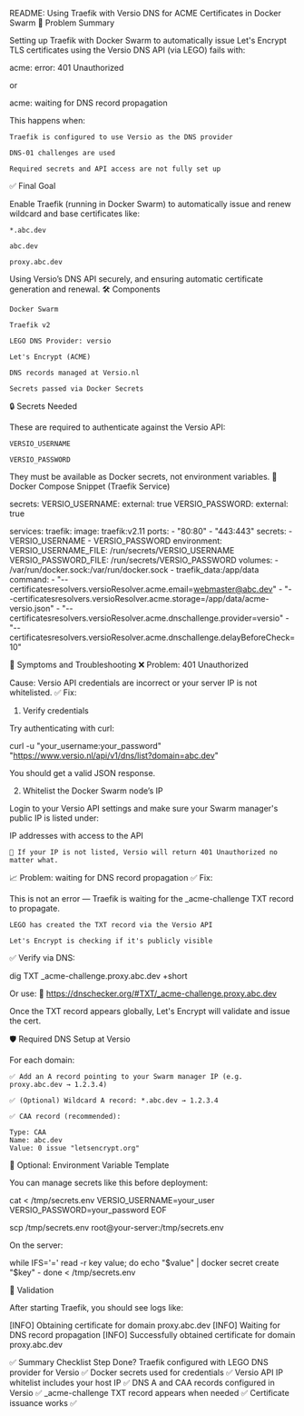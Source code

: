 README: Using Traefik with Versio DNS for ACME Certificates in Docker Swarm
📌 Problem Summary

Setting up Traefik with Docker Swarm to automatically issue Let's Encrypt TLS certificates using the Versio DNS API (via LEGO) fails with:

acme: error: 401 Unauthorized

or

acme: waiting for DNS record propagation

This happens when:

    Traefik is configured to use Versio as the DNS provider

    DNS-01 challenges are used

    Required secrets and API access are not fully set up

✅ Final Goal

Enable Traefik (running in Docker Swarm) to automatically issue and renew wildcard and base certificates like:

    *.abc.dev

    abc.dev

    proxy.abc.dev

Using Versio’s DNS API securely, and ensuring automatic certificate generation and renewal.
🛠️ Components

    Docker Swarm

    Traefik v2

    LEGO DNS Provider: versio

    Let's Encrypt (ACME)

    DNS records managed at Versio.nl

    Secrets passed via Docker Secrets

🔒 Secrets Needed

These are required to authenticate against the Versio API:

    VERSIO_USERNAME

    VERSIO_PASSWORD

They must be available as Docker secrets, not environment variables.
📁 Docker Compose Snippet (Traefik Service)

secrets:
  VERSIO_USERNAME:
    external: true
  VERSIO_PASSWORD:
    external: true

services:
  traefik:
    image: traefik:v2.11
    ports:
      - "80:80"
      - "443:443"
    secrets:
      - VERSIO_USERNAME
      - VERSIO_PASSWORD
    environment:
      VERSIO_USERNAME_FILE: /run/secrets/VERSIO_USERNAME
      VERSIO_PASSWORD_FILE: /run/secrets/VERSIO_PASSWORD
    volumes:
      - /var/run/docker.sock:/var/run/docker.sock
      - traefik_data:/app/data
    command:
      - "--certificatesresolvers.versioResolver.acme.email=webmaster@abc.dev"
      - "--certificatesresolvers.versioResolver.acme.storage=/app/data/acme-versio.json"
      - "--certificatesresolvers.versioResolver.acme.dnschallenge.provider=versio"
      - "--certificatesresolvers.versioResolver.acme.dnschallenge.delayBeforeCheck=10"

🧪 Symptoms and Troubleshooting
❌ Problem: 401 Unauthorized

Cause: Versio API credentials are incorrect or your server IP is not whitelisted.
✅ Fix:
1. Verify credentials

Try authenticating with curl:

curl -u "your_username:your_password" \
  "https://www.versio.nl/api/v1/dns/list?domain=abc.dev"

You should get a valid JSON response.

2. Whitelist the Docker Swarm node’s IP

Login to your Versio API settings and make sure your Swarm manager's public IP is listed under:

IP addresses with access to the API

    🛑 If your IP is not listed, Versio will return 401 Unauthorized no matter what.

📈 Problem: waiting for DNS record propagation
✅ Fix:

This is not an error — Traefik is waiting for the _acme-challenge TXT record to propagate.

    LEGO has created the TXT record via the Versio API

    Let's Encrypt is checking if it's publicly visible

✅ Verify via DNS:

dig TXT _acme-challenge.proxy.abc.dev +short

Or use:
🔗 https://dnschecker.org/#TXT/_acme-challenge.proxy.abc.dev

Once the TXT record appears globally, Let's Encrypt will validate and issue the cert.

🛡️ Required DNS Setup at Versio

For each domain:

    ✅ Add an A record pointing to your Swarm manager IP (e.g. proxy.abc.dev → 1.2.3.4)

    ✅ (Optional) Wildcard A record: *.abc.dev → 1.2.3.4

    ✅ CAA record (recommended):

    Type: CAA
    Name: abc.dev
    Value: 0 issue "letsencrypt.org"

🧼 Optional: Environment Variable Template

You can manage secrets like this before deployment:

cat <<EOF > /tmp/secrets.env
VERSIO_USERNAME=your_user
VERSIO_PASSWORD=your_password
EOF

scp /tmp/secrets.env root@your-server:/tmp/secrets.env

On the server:

while IFS='=' read -r key value; do
  echo "$value" | docker secret create "$key" -
done < /tmp/secrets.env

🧪 Validation

After starting Traefik, you should see logs like:

[INFO] Obtaining certificate for domain proxy.abc.dev
[INFO] Waiting for DNS record propagation
[INFO] Successfully obtained certificate for domain proxy.abc.dev

✅ Summary Checklist
Step	Done?
Traefik configured with LEGO DNS provider for Versio	✅
Docker secrets used for credentials	✅
Versio API IP whitelist includes your host IP	✅
DNS A and CAA records configured in Versio	✅
_acme-challenge TXT record appears when needed	✅
Certificate issuance works	✅